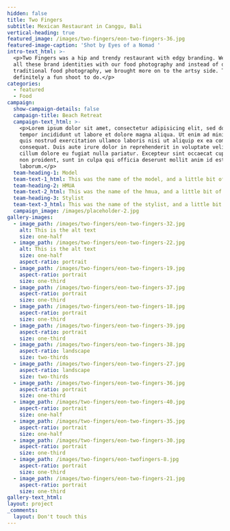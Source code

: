```yaml
---
hidden: false
title: Two Fingers
subtitle: Mexican Restaurant in Canggu, Bali
vertical-heading: true
featured_image: /images/two-fingers/eon-two-fingers-36.jpg
featured-image-caption: 'Shot by Eyes of a Nomad '
intro-text_html: >-
  <p>Two Fingers was a hip and trendy restaurant with edgy branding. We brought
  all these brand identities with our food photography and instead of doing
  traditional food photography, we brought more on to the artsy side. This was
  definitely a fun shoot to do.</p>
categories:
  - featured
  - Food
campaign:
  show-campaign-details: false
  campaign-title: Beach Retreat
  campaign-text_html: >-
    <p>Lorem ipsum dolor sit amet, consectetur adipisicing elit, sed do eiusmod
    tempor incididunt ut labore et dolore magna aliqua. Ut enim ad minim veniam,
    quis nostrud exercitation ullamco laboris nisi ut aliquip ex ea commodo
    consequat. Duis aute irure dolor in reprehenderit in voluptate velit esse
    cillum dolore eu fugiat nulla pariatur. Excepteur sint occaecat cupidatat
    non proident, sunt in culpa qui officia deserunt mollit anim id est
    laborum.</p>
  team-heading-1: Model
  team-text-1_html: This was the name of the model, and a little bit of a blurb about her.
  team-heading-2: HMUA
  team-text-2_html: This was the name of the hmua, and a little bit of a blurb about her.
  team-heading-3: Stylist
  team-text-3_html: This was the name of the stylist, and a little bit of a blurb about her.
  campaign_image: /images/placeholder-2.jpg
gallery-images:
  - image_path: /images/two-fingers/eon-two-fingers-32.jpg
    alt: This is the alt text
    size: one-half
  - image_path: /images/two-fingers/eon-two-fingers-22.jpg
    alt: This is the alt text
    size: one-half
    aspect-ratio: portrait
  - image_path: /images/two-fingers/eon-two-fingers-19.jpg
    aspect-ratio: portrait
    size: one-third
  - image_path: /images/two-fingers/eon-two-fingers-37.jpg
    aspect-ratio: portrait
    size: one-third
  - image_path: /images/two-fingers/eon-two-fingers-18.jpg
    aspect-ratio: portrait
    size: one-third
  - image_path: /images/two-fingers/eon-two-fingers-39.jpg
    aspect-ratio: portrait
    size: one-third
  - image_path: /images/two-fingers/eon-two-fingers-38.jpg
    aspect-ratio: landscape
    size: two-thirds
  - image_path: /images/two-fingers/eon-two-fingers-27.jpg
    aspect-ratio: landscape
    size: two-thirds
  - image_path: /images/two-fingers/eon-two-fingers-36.jpg
    aspect-ratio: portrait
    size: one-third
  - image_path: /images/two-fingers/eon-two-fingers-40.jpg
    aspect-ratio: portrait
    size: one-half
  - image_path: /images/two-fingers/eon-two-fingers-35.jpg
    aspect-ratio: portrait
    size: one-half
  - image_path: /images/two-fingers/eon-two-fingers-30.jpg
    aspect-ratio: portrait
    size: one-third
  - image_path: /images/two-fingers/eon-twofingers-8.jpg
    aspect-ratio: portrait
    size: one-third
  - image_path: /images/two-fingers/eon-two-fingers-21.jpg
    aspect-ratio: portrait
    size: one-third
gallery-text_html:
layout: project
_comments:
  layout: Don't touch this
---
```

